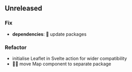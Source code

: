 ## Unreleased

### Fix

- **dependencies**: 💫 update packages

### Refactor

- initialise Leaflet in Svelte action for wider compatibility
- 🏄🏽 move Map component to separate package

